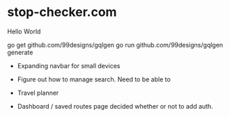 # stop-checker.com

Hello World

go get github.com/99designs/gqlgen
go run github.com/99designs/gqlgen generate

- Expanding navbar for small devices
- Figure out how to manage search. Need to be able to 
- Travel planner

- Dashboard / saved routes page decided whether or not to add auth.